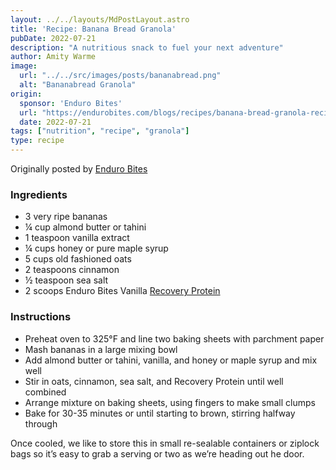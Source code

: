 ```yaml
---
layout: ../../layouts/MdPostLayout.astro
title: 'Recipe: Banana Bread Granola'
pubDate: 2022-07-21
description: "A nutritious snack to fuel your next adventure"
author: Amity Warme
image: 
  url: "../../src/images/posts/bananabread.png"
  alt: "Bananabread Granola"
origin: 
  sponsor: 'Enduro Bites'
  url: "https://endurobites.com/blogs/recipes/banana-bread-granola-recipe"
  date: 2022-07-21
tags: ["nutrition", "recipe", "granola"]
type: recipe
---
```

Originally posted by [Enduro Bites](https://endurobites.com/blogs/recipes/banana-bread-granola-recipe)

### Ingredients

  * 3 very ripe bananas
  * ¼ cup almond butter or tahini
  * 1 teaspoon vanilla extract
  * ¼ cups honey or pure maple syrup
  * 5 cups old fashioned oats
  * 2 teaspoons cinnamon
  * ½ teaspoon sea salt
  * 2 scoops Enduro Bites Vanilla [Recovery Protein](https://enduro-bites.myshopify.com/products/recovery-protein-by-enduro-bites) 

### Instructions

  * Preheat oven to 325°F and line two baking sheets with parchment paper
  * Mash bananas in a large mixing bowl
  * Add almond butter or tahini, vanilla, and honey or maple syrup and mix well
  * Stir in oats, cinnamon, sea salt, and Recovery Protein until well combined
  * Arrange mixture on baking sheets, using fingers to make small clumps
  * Bake for 30-35 minutes or until starting to brown, stirring halfway through

Once cooled, we like to store this in small re-sealable containers or ziplock bags so it’s easy to grab a serving or two as we’re heading out he door. 